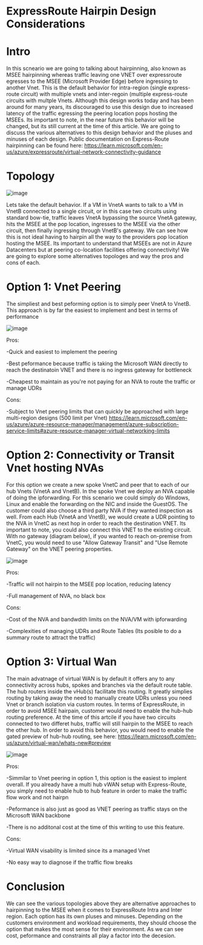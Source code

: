 # ExpressRoute Hairpin Design Considerations

# Intro
In this scneario we are going to talking about hairpinning, also known as MSEE hairpinning whereas traffic leaving one VNET over expressroute egresses to the MSEE (Microsoft Provider Edge) before ingressing to another Vnet. This is the default behavior for intra-region (single express-route circuit) with multiple vnets and inter-regoin (multiple express-route circuits with multple Vnets. Although this design works today and has been around for many years, its discouraged to use this design due to increased latency of the traffic egressing the peering location pops hosting the MSEEs. Its important to note, in the near future this behavior will be changed, but its still current at the time of this article. We are going to discuss the various alternatives to this design behavior and the pluses and minuses of each design. Public documentation on Express-Route hairpinning can be found here: https://learn.microsoft.com/en-us/azure/expressroute/virtual-network-connectivity-guidance

# Topology
![image](https://user-images.githubusercontent.com/55964102/193679955-089ce726-ac9d-422b-92c8-7233fc473436.png)


Lets take the default behavior. If a VM in VnetA wants to talk to a VM in VnetB connected to a single circuit, or in this case two circuits using standard bow-tie, traffic leaves VnetA bypassing the source VnetA gateway, hits the MSEE at the pop location, ingresses to the MSEE via the other circuit, then finally ingressing through VnetB's gateway. We can see how this is not ideal having to hairpin all the way to the providers pop location hosting the MSEE. Its important to understand that MSEEs are not in Azure Datacenters but at peering co-location facilities offering connectivity! We are going to explore some alternatives topologes and way the pros and cons of each.

# Option 1: Vnet Peering
The simpliest and best peforming option is to simply peer VnetA to VnetB. This approach is by far the easiest to implement and best in terms of performance

![image](https://user-images.githubusercontent.com/55964102/193679218-82c2394f-3564-4730-b982-f5b07ab99f1a.png)


Pros:

-Quick and easiest to implement the peering

-Best peformance because traffic is taking the Microsoft WAN directly to reach the destinatoin VNET and there is no ingress gateway for bottleneck

-Cheapest to maintain as you're not paying for an NVA to route the traffic or manage UDRs

Cons:

-Subject to Vnet peering limits that can quickly be approached with large multi-region designs (500 limit per Vnet)
https://learn.microsoft.com/en-us/azure/azure-resource-manager/management/azure-subscription-service-limits#azure-resource-manager-virtual-networking-limits

# Option 2: Connectivity or Transit Vnet hosting NVAs
For this option we create a new spoke VnetC and peer that to each of our hub Vnets (VnetA and VnetB). In the spoke Vnet we deploy an NVA capable of doing the ipforwarding. For this scenario we could simply do Windows, Linux and enable the forwarding on the NIC and inside the GuestOS. The customer could also choose a third party NVA if they wanted inspection as well. From each Hub (VnetA and VnetB), we would create a UDR pointing to the NVA in VnetC as next hop in order to reach the destination VNET. Its important to note, you could also connect this VNET to the existing circuit. With no gateway (diagram below), if you wanted to reach on-premise from VnetC, you would need to use "Allow Gateway Transit" and "Use Remote Gateway" on the VNET peering properties. 

![image](https://user-images.githubusercontent.com/55964102/193691974-85ad8188-52c9-48f9-94f9-b879b4d94afe.png)


Pros:

-Traffic will not hairpin to the MSEE pop location, reducing latency

-Full management of NVA, no black box

Cons:

-Cost of the NVA and bandwdith limits on the NVA/VM with ipforwarding

-Complexities of managing UDRs and Route Tables (Its posible to do a summary route to attract the traffic)

# Option 3: Virtual Wan
The main advatnage of virtual WAN is by default it offers any to any connectivity across hubs, spokes and branches via the default route table. The hub routers inside the vHub(s) facilitate this routing. It greatly simplies routing by taking away the need to manually create UDRs unless you need Vnet or branch isolation via custom routes. In terms of ExpressRoute, in order to avoid MSEE hairpain, customer would need to enable the hub-hub routing preference. At the time of this artcile if you have two circuits connected to two differet hubs, traffic will still hairpin to the MSEE to reach the other hub. In order to avoid this behavior, you would need to enable the gated preview of hub-hub routing, see here: https://learn.microsoft.com/en-us/azure/virtual-wan/whats-new#preview

![image](https://user-images.githubusercontent.com/55964102/193700309-d125ccf2-5eb5-48da-9842-873c650ac195.png)

Pros:

-Simmilar to Vnet peering in option 1, this option is the easiest to implent overall. If you already have a multi hub vWAN setup with Express-Route, you simply need to enable hub to hub feature in order to make the traffic flow work and not hairpn

-Peformance is also just as good as VNET peering as traffic stays on the Microsoft WAN backbone

-There is no additonal cost at the time of this writing to use this feature.

Cons:

-Virtual WAN visability is limited since its a managed Vnet

-No easy way to diagnose if the traffic flow breaks

# Conclusion
We can see the various topologies above they are alternative approaches to hairpinning to the MSEE when it comes to ExpressRoute Intra and Inter region. Each option has its own pluses and minuses. Depending on the customers environment and workload requirements, they should choose the option that makes the most sense for their environment. As we can see cost, peformance and constraints all play a factor into the decesion. 



